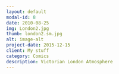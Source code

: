```yaml
---
layout: default
modal-id: 8
date: 2010-08-25
img: London2.jpg
thumb: london2.sm.jpg
alt: image-alt
project-date: 2015-12-15
client: My stuff
category: Comics
description: Victorian London Atmosphere
---
```

